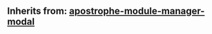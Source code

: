 ## Inherits from: [apostrophe-module-manager-modal](../apostrophe-module/browser-apostrophe-module-manager-modal.html)

